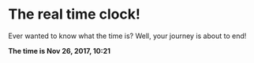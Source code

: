 # The real time clock!

Ever wanted to know what the time is? Well, your journey is about to end!

**The time is Nov 26, 2017, 10:21**